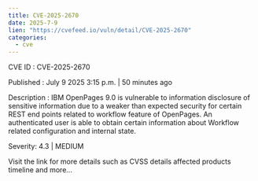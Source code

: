 ```yaml
--- 
title: CVE-2025-2670
date: 2025-7-9
lien: "https://cvefeed.io/vuln/detail/CVE-2025-2670"
categories:
  - cve
---
```


CVE ID : CVE-2025-2670

Published :  July 9
2025
3:15 p.m. | 50 minutes ago

Description : IBM OpenPages 9.0 is vulnerable to information disclosure of sensitive information due to a weaker than expected security for certain REST end points related to workflow feature of OpenPages. An authenticated user is able to obtain certain information about Workflow related configuration and internal state.

Severity: 4.3 | MEDIUM

Visit the link for more details
such as CVSS details
affected products
timeline
and more...
